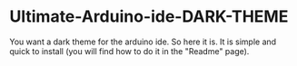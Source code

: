 # Ultimate-Arduino-ide-DARK-THEME
You want a dark theme for the arduino ide. So here it is. It is simple and quick to install (you will find how to do it in the "Readme" page).
